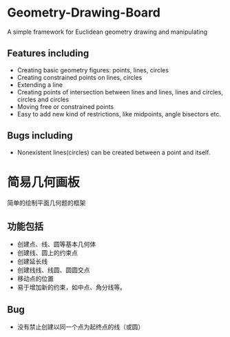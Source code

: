 # Geometry-Drawing-Board
A simple framework for Euclidean geometry drawing and manipulating

## Features including
* Creating basic geometry figures: points, lines, circles
* Creating constrained points on lines, circles
* Extending a line
* Creating points of intersection between lines and lines, lines and circles, circles and circles
* Moving free or constrained points
* Easy to add new kind of restrictions, like midpoints, angle bisectors etc.

## Bugs including
* Nonexistent lines(circles) can be created between a point and itself.

# 简易几何画板
简单的绘制平面几何题的框架

## 功能包括
* 创建点、线、圆等基本几何体
* 创建线、圆上的约束点
* 创建延长线
* 创建线线、线圆、圆圆交点
* 移动点的位置
* 易于增加新的约束，如中点、角分线等。

## Bug
* 没有禁止创建以同一个点为起终点的线（或圆）